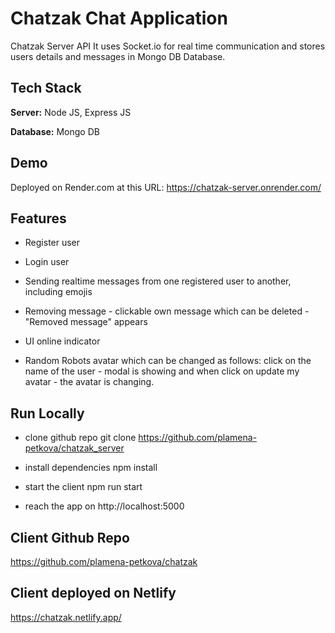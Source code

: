 # Chatzak Chat Application 
Chatzak Server API
It uses Socket.io for real time communication and stores users details and messages in Mongo DB Database.

## Tech Stack

**Server:** Node JS, Express JS

**Database:** Mongo DB

## Demo
Deployed on Render.com at this URL:
https://chatzak-server.onrender.com/

## Features

- Register user 

- Login user

- Sending realtime messages from one registered user to another, including emojis

- Removing message - clickable own message which can be deleted - "Removed message" appears

- UI online indicator

- Random Robots avatar which can be changed as follows: click on the name of the user - modal is showing and when click on update my avatar - the avatar is changing.


## Run Locally

- clone github repo
git clone https://github.com/plamena-petkova/chatzak_server

- install dependencies
npm install

- start the client
npm run start

- reach the app on http://localhost:5000

## Client Github Repo

https://github.com/plamena-petkova/chatzak

## Client deployed on Netlify

https://chatzak.netlify.app/


